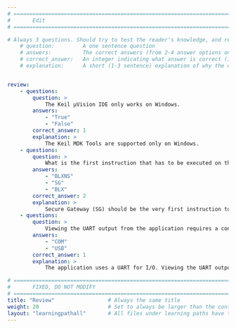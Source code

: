 ```yaml
---
# ================================================================================
#       Edit
# ================================================================================

# Always 3 questions. Should try to test the reader's knowledge, and reinforce the key points you want them to remember.
    # question:         A one sentence question
    # answers:          The correct answers (from 2-4 answer options only). Should be surrounded by quotes.
    # correct_answer:   An integer indicating what answer is correct (index starts from 0)
    # explanation:      A short (1-3 sentence) explanation of why the correct answer is correct. Can add additional context if desired


review:
    - questions:
        question: >
            The Keil µVision IDE only works on Windows.
        answers:
            - "True"
            - "False"
        correct_answer: 1                  
        explanation: >
            The Keil MDK Tools are supported only on Windows.
    - questions:
        question: >
            What is the first instruction that has to be executed on the Cortex-M33 when non-secure software calls a secure function?
        answers:
            - "BLXNS"
            - "SG"
            - "BLX"
        correct_answer: 2                  
        explanation: >
            Secure Gateway (SG) should be the very first instruction to avoid security violations
    - questions:
        question: >
            Viewing the UART output from the application requires a connection on which port?
        answers:
            - "COM"
            - "USB"
        correct_answer: 1                  
        explanation: >
            The application uses a UART for I/O. Viewing the UART output requires connecting to the COM port on your machine.

# ================================================================================
#       FIXED, DO NOT MODIFY
# ================================================================================
title: "Review"                 # Always the same title
weight: 20                      # Set to always be larger than the content in this path
layout: "learningpathall"       # All files under learning paths have this same wrapper
---
```

